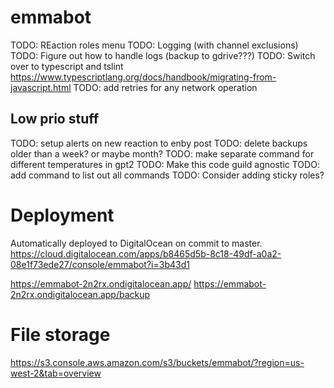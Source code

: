 # emmabot

TODO: REaction roles menu
TODO: Logging (with channel exclusions)
TODO: Figure out how to handle logs (backup to gdrive???)
TODO: Switch over to typescript and tslint https://www.typescriptlang.org/docs/handbook/migrating-from-javascript.html
TODO: add retries for any network operation

## Low prio stuff

TODO: setup alerts on new reaction to enby post
TODO: delete backups older than a week? or maybe month?
TODO: make separate command for different temperatures in gpt2
TODO: Make this code guild agnostic
TODO: add command to list out all commands
TODO: Consider adding sticky roles?

# Deployment

Automatically deployed to DigitalOcean on commit to master. https://cloud.digitalocean.com/apps/b8465d5b-8c18-49df-a0a2-08e1f73ede27/console/emmabot?i=3b43d1

https://emmabot-2n2rx.ondigitalocean.app/
https://emmabot-2n2rx.ondigitalocean.app/backup

# File storage

https://s3.console.aws.amazon.com/s3/buckets/emmabot/?region=us-west-2&tab=overview
